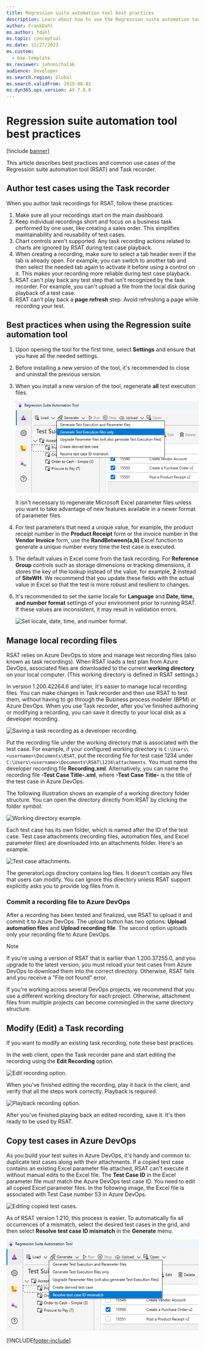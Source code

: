```yaml
---
title: Regression suite automation tool best practices
description: Learn about how to use the Regression suite automation tool (RSAT)/Task recorder to record client functions, including best practices.
author: FrankDahl
ms.author: fdahl
ms.topic: conceptual
ms.date: 11/27/2023
ms.custom: 
  - bap-template
ms.reviewer: johnmichalak
audience: Developer
ms.search.region: Global
ms.search.validFrom: 2019-08-01
ms.dyn365.ops.version: AX 7.0.0
---
```


# Regression suite automation tool best practices

[!include [banner](../../includes/banner.md)]

This article describes best practices and common use cases of the Regression suite automation tool (RSAT) and Task recorder.

## Author test cases using the Task recorder

When you author task recordings for RSAT, follow these practices:

1. Make sure all your recordings start on the main dashboard.
2. Keep individual recordings short and focus on a business task performed by one user, like creating a sales order. This simplifies maintainability and reusability of test cases.
3. Chart controls aren't supported. Any task recording actions related to charts are ignored by RSAT during test case playback.
4. When creating a recording, make sure to select a tab header even if the tab is already open. For example, you can switch to another tab and then select the needed tab again to activate it before using a control on it. This makes your recording more reliable during test case playback.
5. RSAT can't play back any test step that isn't recognized by the task recorder. For example, you can't upload a file from the local disk during playback of a test case.
6. RSAT can't play back a **page refresh** step. Avoid refreshing a page while recording your test.

## Best practices when using the Regression suite automation tool

1. Upon opening the tool for the first time, select **Settings** and ensure that you have all the needed settings.
2. Before installing a new version of the tool, it's recommended to close and uninstall the previous version.
3. When you install a new version of the tool, regenerate **all** test execution files.

    ![Generate execution files menu item.](media/generate-execution-files.png)

    It isn't necessary to regenerate Microsoft Excel parameter files unless you want to take advantage of new features available in a newer format of parameter files.

4. For test parameters that need a unique value, for example, the product receipt number in the **Product Receipt** form or the invoice number in the **Vendor Invoice** form, use the **RandBetween(a,b)** Excel function to generate a unique number every time the test case is executed.
5. The default values in Excel come from the task recording. For **Reference Group** controls such as storage dimensions or tracking dimensions, it stores the key of the lookup instead of the value, for example, **2** instead of **SiteWH**. We recommend that you update these fields with the actual value in Excel so that the test is more robust and resilient to changes.
6. It's recommended to set the same locale for **Language** and **Date, time, and number format** settings of your environment prior to running RSAT. If these values are inconsistent, it may result in validation errors.

    ![Set locale, date, time, and number format.](media/locale.png)

## Manage local recording files

RSAT relies on Azure DevOps to store and manage test recording files (also known as task recordings). When RSAT loads a test plan from Azure DevOps, associated files are downloaded to the current **working directory** on your local computer. (This working directory is defined in RSAT settings.)

In version 1.200.42264.6 and later, it's easier to manage local recording files. You can make changes in Task recorder and then use RSAT to test them, without having to go through the Business process modeler (BPM) or Azure DevOps. When you use Task recorder, after you've finished authoring or modifying a recording, you can save it directly to your local disk as a developer recording.

![Saving a task recording as a developer recording.](media/rsat-save-as-developer-recording.png)

Put the recording file under the working directory that is associated with the test case. For example, if your configured working directory is `C:\Users\<username>\Documents\RSAT`, put the recording file for test case 1234 under `C:\Users\<username>\Documents\RSAT\1234\attachments`. You must name the developer recording file **Recording.xml**. Alternatively, you can name the recording file **-Test Case Title-.xml**, where **-Test Case Title-** is the title of the test case in Azure DevOps.

The following illustration shows an example of a working directory folder structure. You can open the directory directly from RSAT by clicking the folder symbol.

![Working directory example.](media/rsat-working-directory-example.png)

Each test case has its own folder, which is named after the ID of the test case. Test case attachments (recording files, automation files, and Excel parameter files) are downloaded into an attachments folder. Here's an example.

![Test case attachments.](media/rsat-test-case-attachments.png)

The generatorLogs directory contains log files. It doesn't contain any files that users can modify. You can ignore this directory unless RSAT support explicitly asks you to provide log files from it.

### Commit a recording file to Azure DevOps

After a recording has been tested and finalized, use RSAT to upload it and commit it to Azure DevOps. The upload button has two options: **Upload automation files** and **Upload recording file**. The second option uploads only your recording file to Azure DevOps.

> [!NOTE]
> If you're using a version of RSAT that is earlier than 1.200.37255.0, and you upgrade to the latest version, you must reload your test cases from Azure DevOps to download them into the correct directory. Otherwise, RSAT fails and you receive a "File not found" error.
>
> If you're working across several DevOps projects, we recommend that you use a different working directory for each project. Otherwise, attachment files from multiple projects can become commingled in the same directory structure.

## Modify (Edit) a Task recording

If you want to modify an existing task recording, note these best practices.

In the web client, open the Task recorder pane and start editing the recording using the **Edit Recording** option.

![Edit recording option.](media/edit-recording.png)

When you've finished editing the recording, play it back in the client, and verify that all the steps work correctly. Playback is required.

![Playback recording option.](media/playback-recording.png)

After you've finished playing back an edited recording, save it. It's then ready to be used by RSAT.

## Copy test cases in Azure DevOps

As you build your test suites in Azure DevOps, it's handy and common to duplicate test cases along with their
attachments. If a copied test case contains an existing Excel parameter file attached, RSAT can't execute it without
manual edits to the Excel file. The **Test Case ID** in the Excel parameter file must match the Azure DevOps test case ID.
You need to edit all copied Excel parameter files. In the following image, the Excel file is associated with
Test Case number 53 in Azure DevOps.

![Editing copied test cases.](media/copy-test-cases.png)

As of RSAT version 1.210, this process is easier. To automatically fix all occurrences of a mismatch, select the
desired test cases in the grid, and then select **Resolve test case ID mismatch** in the **Generate** menu.

![Resolving a mismatch.](media/resolve-test-case-id-mismatch.png)


[!INCLUDE[footer-include](../../../../includes/footer-banner.md)]
